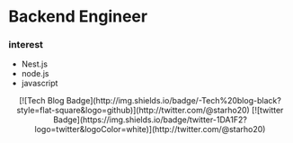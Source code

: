 Backend Engineer
==========
### interest
* Nest.js
* node.js
* javascript
   
<center> [![Tech Blog Badge](http://img.shields.io/badge/-Tech%20blog-black?style=flat-square&logo=github)](http://twitter.com/@starho20) [![twitter Badge](https://img.shields.io/badge/twitter-1DA1F2?logo=twitter&logoColor=white)](http://twitter.com/@starho20) </center>    
